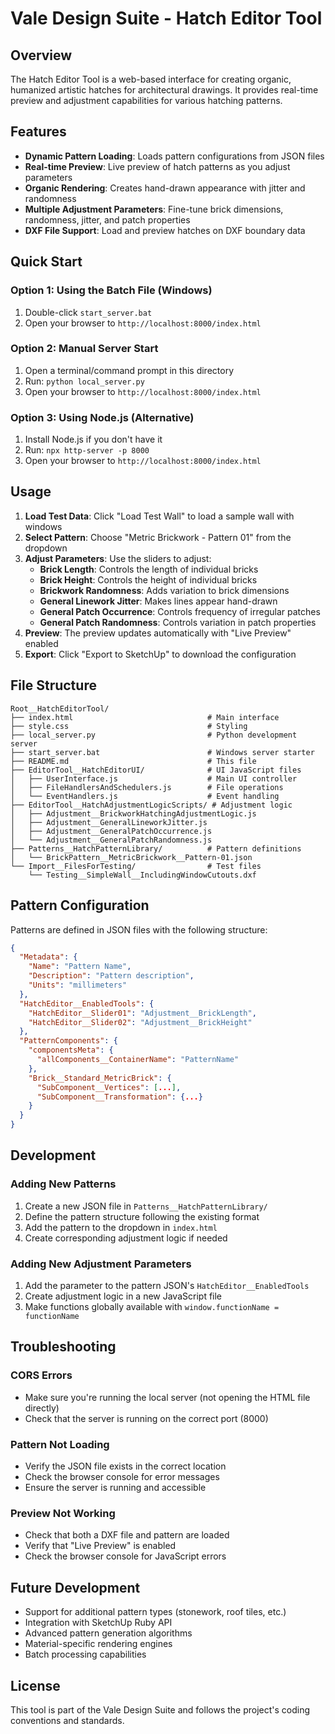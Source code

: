 # Vale Design Suite - Hatch Editor Tool

## Overview

The Hatch Editor Tool is a web-based interface for creating organic, humanized artistic hatches for architectural drawings. It provides real-time preview and adjustment capabilities for various hatching patterns.

## Features

- **Dynamic Pattern Loading**: Loads pattern configurations from JSON files
- **Real-time Preview**: Live preview of hatch patterns as you adjust parameters
- **Organic Rendering**: Creates hand-drawn appearance with jitter and randomness
- **Multiple Adjustment Parameters**: Fine-tune brick dimensions, randomness, jitter, and patch properties
- **DXF File Support**: Load and preview hatches on DXF boundary data

## Quick Start

### Option 1: Using the Batch File (Windows)
1. Double-click `start_server.bat`
2. Open your browser to `http://localhost:8000/index.html`

### Option 2: Manual Server Start
1. Open a terminal/command prompt in this directory
2. Run: `python local_server.py`
3. Open your browser to `http://localhost:8000/index.html`

### Option 3: Using Node.js (Alternative)
1. Install Node.js if you don't have it
2. Run: `npx http-server -p 8000`
3. Open your browser to `http://localhost:8000/index.html`

## Usage

1. **Load Test Data**: Click "Load Test Wall" to load a sample wall with windows
2. **Select Pattern**: Choose "Metric Brickwork - Pattern 01" from the dropdown
3. **Adjust Parameters**: Use the sliders to adjust:
   - **Brick Length**: Controls the length of individual bricks
   - **Brick Height**: Controls the height of individual bricks
   - **Brickwork Randomness**: Adds variation to brick dimensions
   - **General Linework Jitter**: Makes lines appear hand-drawn
   - **General Patch Occurrence**: Controls frequency of irregular patches
   - **General Patch Randomness**: Controls variation in patch properties
4. **Preview**: The preview updates automatically with "Live Preview" enabled
5. **Export**: Click "Export to SketchUp" to download the configuration

## File Structure

```
Root__HatchEditorTool/
├── index.html                              # Main interface
├── style.css                               # Styling
├── local_server.py                         # Python development server
├── start_server.bat                        # Windows server starter
├── README.md                               # This file
├── EditorTool__HatchEditorUI/              # UI JavaScript files
│   ├── UserInterface.js                    # Main UI controller
│   ├── FileHandlersAndSchedulers.js        # File operations
│   └── EventHandlers.js                    # Event handling
├── EditorTool__HatchAdjustmentLogicScripts/ # Adjustment logic
│   ├── Adjustment__BrickworkHatchingAdjustmentLogic.js
│   ├── Adjustment__GeneralLineworkJitter.js
│   ├── Adjustment__GeneralPatchOccurrence.js
│   └── Adjustment__GeneralPatchRandomness.js
├── Patterns__HatchPatternLibrary/          # Pattern definitions
│   └── BrickPattern__MetricBrickwork__Pattern-01.json
└── Import__FilesForTesting/                # Test files
    └── Testing__SimpleWall__IncludingWindowCutouts.dxf
```

## Pattern Configuration

Patterns are defined in JSON files with the following structure:

```json
{
  "Metadata": {
    "Name": "Pattern Name",
    "Description": "Pattern description",
    "Units": "millimeters"
  },
  "HatchEditor__EnabledTools": {
    "HatchEditor__Slider01": "Adjustment__BrickLength",
    "HatchEditor__Slider02": "Adjustment__BrickHeight"
  },
  "PatternComponents": {
    "componentsMeta": {
      "allComponents__ContainerName": "PatternName"
    },
    "Brick__Standard_MetricBrick": {
      "SubComponent__Vertices": [...],
      "SubComponent__Transformation": {...}
    }
  }
}
```

## Development

### Adding New Patterns
1. Create a new JSON file in `Patterns__HatchPatternLibrary/`
2. Define the pattern structure following the existing format
3. Add the pattern to the dropdown in `index.html`
4. Create corresponding adjustment logic if needed

### Adding New Adjustment Parameters
1. Add the parameter to the pattern JSON's `HatchEditor__EnabledTools`
2. Create adjustment logic in a new JavaScript file
3. Make functions globally available with `window.functionName = functionName`

## Troubleshooting

### CORS Errors
- Make sure you're running the local server (not opening the HTML file directly)
- Check that the server is running on the correct port (8000)

### Pattern Not Loading
- Verify the JSON file exists in the correct location
- Check the browser console for error messages
- Ensure the server is running and accessible

### Preview Not Working
- Check that both a DXF file and pattern are loaded
- Verify that "Live Preview" is enabled
- Check the browser console for JavaScript errors

## Future Development

- Support for additional pattern types (stonework, roof tiles, etc.)
- Integration with SketchUp Ruby API
- Advanced pattern generation algorithms
- Material-specific rendering engines
- Batch processing capabilities

## License

This tool is part of the Vale Design Suite and follows the project's coding conventions and standards. 